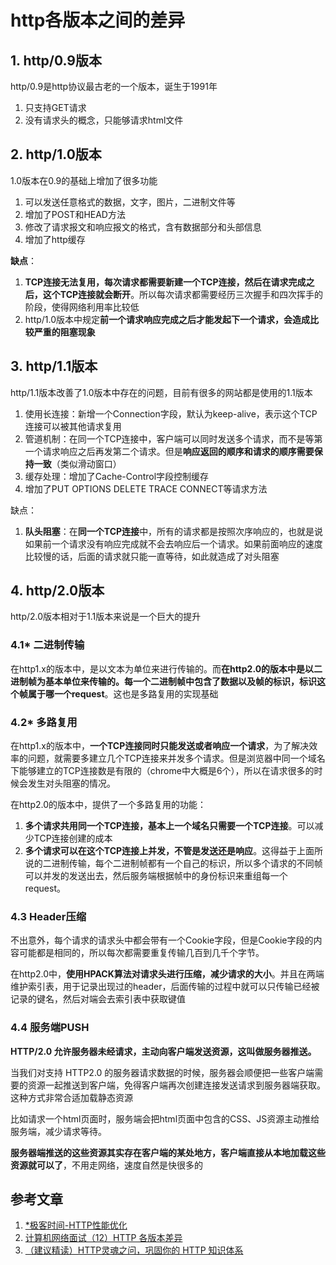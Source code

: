 # http各版本之间的差异

## 1. http/0.9版本

http/0.9是http协议最古老的一个版本，诞生于1991年

1. 只支持GET请求
2. 没有请求头的概念，只能够请求html文件



## 2. http/1.0版本

1.0版本在0.9的基础上增加了很多功能

1. 可以发送任意格式的数据，文字，图片，二进制文件等
2. 增加了POST和HEAD方法
3. 修改了请求报文和响应报文的格式，含有数据部分和头部信息
4. 增加了http缓存

**缺点**：

1. **TCP连接无法复用，每次请求都需要新建一个TCP连接，然后在请求完成之后，这个TCP连接就会断开**。所以每次请求都需要经历三次握手和四次挥手的阶段，使得网络利用率比较低
2. http/1.0版本中规定**前一个请求响应完成之后才能发起下一个请求，会造成比较严重的阻塞现象**



## 3. http/1.1版本

http/1.1版本改善了1.0版本中存在的问题，目前有很多的网站都是使用的1.1版本

1. 使用长连接：新增一个Connection字段，默认为keep-alive，表示这个TCP连接可以被其他请求复用
2. 管道机制：在同一个TCP连接中，客户端可以同时发送多个请求，而不是等第一个请求响应之后再发第二个请求。但是**响应返回的顺序和请求的顺序需要保持一致**（类似滑动窗口）
3. 缓存处理：增加了Cache-Control字段控制缓存
4. 增加了PUT OPTIONS DELETE TRACE CONNECT等请求方法



缺点：

1. **队头阻塞**：在**同一个TCP连接**中，所有的请求都是按照次序响应的，也就是说如果前一个请求没有响应完成就不会去响应后一个请求。如果前面响应的速度比较慢的话，后面的请求就只能一直等待，如此就造成了对头阻塞



## 4. http/2.0版本

http/2.0版本相对于1.1版本来说是一个巨大的提升

### 4.1* 二进制传输

在http1.x的版本中，是以文本为单位来进行传输的。而**在http2.0的版本中是以二进制帧为基本单位来传输的。每一个二进制帧中包含了数据以及帧的标识，标识这个帧属于哪一个request**。这也是多路复用的实现基础

### 4.2* 多路复用

在http1.x的版本中，**一个TCP连接同时只能发送或者响应一个请求**，为了解决效率的问题，就需要多建立几个TCP连接来并发多个请求。但是浏览器中同一个域名下能够建立的TCP连接数是有限的（chrome中大概是6个），所以在请求很多的时候会发生对头阻塞的情况。

在http2.0的版本中，提供了一个多路复用的功能：

1. **多个请求共用同一个TCP连接，基本上一个域名只需要一个TCP连接**。可以减少TCP连接创建的成本
2. **多个请求可以在这个TCP连接上并发，不管是发送还是响应**。这得益于上面所说的二进制传输，每个二进制帧都有一个自己的标识，所以多个请求的不同帧可以并发的发送出去，然后服务端根据帧中的身份标识来重组每一个request。

### 4.3 Header压缩

不出意外，每个请求的请求头中都会带有一个Cookie字段，但是Cookie字段的内容可能都是相同的，所以每次都需要重复传输几百到几千个字节。

在http2.0中，**使用HPACK算法对请求头进行压缩，减少请求的大小**。并且在两端维护索引表，用于记录出现过的header，后面传输的过程中就可以只传输已经被记录的键名，然后对端会去索引表中获取键值

### 4.4 服务端PUSH

**HTTP/2.0 允许服务器未经请求，主动向客户端发送资源，这叫做服务器推送。**

当我们对支持 HTTP2.0 的服务器请求数据的时候，服务器会顺便把一些客户端需要的资源一起推送到客户端，免得客户端再次创建连接发送请求到服务器端获取。这种方式非常合适加载静态资源

比如请求一个html页面时，服务端会把html页面中包含的CSS、JS资源主动推给服务端，减少请求等待。

**服务器端推送的这些资源其实存在客户端的某处地方，客户端直接从本地加载这些资源就可以了**，不用走网络，速度自然是快很多的



## 参考文章

1. [*极客时间-HTTP性能优化](https://time.geekbang.org/column/article/147501)
2. [计算机网络面试（12）HTTP 各版本差异](https://lixiaoyu.cc/2018/09/04/computer-network-12-http-version-differences/)
3. [（建议精读）HTTP灵魂之问，巩固你的 HTTP 知识体系](https://juejin.cn/post/6844904100035821575#heading-90)

